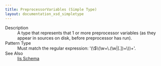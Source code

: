 ```yaml
---
title: PreprocessorVariables (Simple Type)
layout: documentation_xsd_simpletype
---
```

<dl>
  <dt>Description</dt>
  <dd>A type that represents that 1 or more preprocessor variables (as they appear in sources on disk, before preprocessor has run).</dd>
  <dt>Pattern Type</dt>
  <dd>Must match the regular expression: '(\$\(\w+\.(\w|[.])+\))+'.</dd>
  <dt>See Also</dt>
  <dd>
    <a href="../iis">Iis Schema</a>
  </dd>
</dl>
